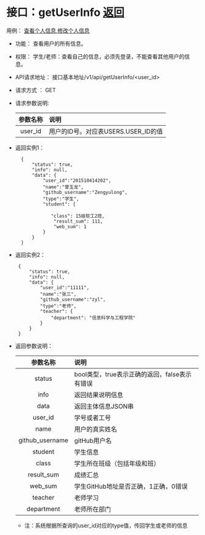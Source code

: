 # 接口：getUserInfo  [返回](../../README.md)
用例： [查看个人信息](../用例1/查看个人信息.md),[修改个人信息](../用例/修改个人信息.md)

- 功能：
    查看用户的所有信息。
    
- 权限：
    学生/老师：查看自己的信息，必须先登录，不能查看其他用户的信息。    
    
- API请求地址： 
    接口基本地址/v1/api/getUserInfo/<user_id>

- 请求方式 ：
    GET
      
- 请求参数说明:        

  |参数名称|说明|
  |:---------:|:--------------------------------------------------------|      
  |user_id|用户的ID号。对应表USERS.USER_ID的值|
  
- 返回实例1：

        {         
            "status": true,
            "info": null,
            "data": {
                "user_id":"201510414202",    
                "name":"曾玉龙",
                "github_username":"Zengyulong",
                "type":"学生",
                "student": {
     
                   "class": 15级软工2班,
                    "result_sum": 111,
                    "web_sum": 1
                }  
            }          
        }
        
 - 返回实例2：

        {         
            "status": true,
            "info": null,
            "data": {
                "user_id":"11111",    
                "name":"张三",
                "github_username":"zyl",
                "type":"老师",
                "teacher": {
                    "department": "信息科学与工程学院"
                }  
            }          
        }
 
- 返回参数说明：    
 
  |参数名称|说明|
  |:---------:|:--------------------------------------------------------|      
  |status|bool类型，true表示正确的返回，false表示有错误|
  |info|返回结果说明信息|
  |data|返回主体信息JSON串|
  |user_id|学号或者工号|
  |name|用户的真实姓名|  
  |github_username|gitHub用户名|
  |student|学生信息|
  |class|学生所在班级（包括年级和班）|
  |result_sum|成绩汇总|
  |web_sum|学生GitHub地址是否正确，1正确，0错误|
  |teacher|老师学习|
  |department|老师所在部门|
  * 注：系统根据所查询的user_id对应的type值，传回学生或老师的信息